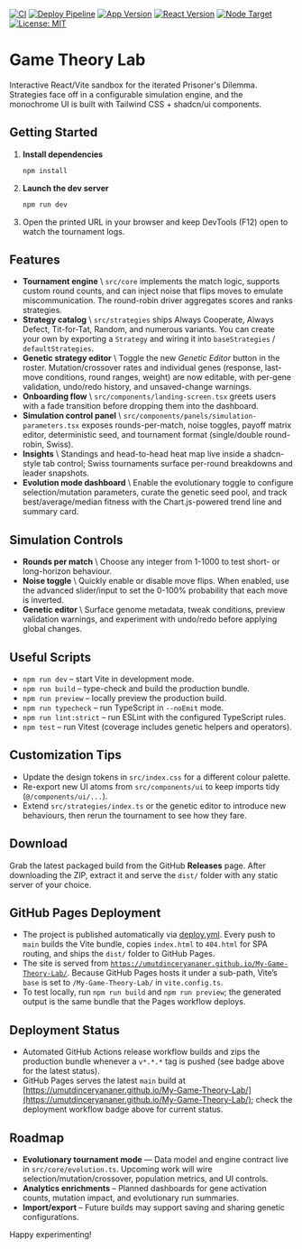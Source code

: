 [![CI](https://github.com/umutdinceryananer/My-Game-Theory-Lab/actions/workflows/ci.yml/badge.svg?branch=main)](https://github.com/umutdinceryananer/My-Game-Theory-Lab/actions/workflows/ci.yml)
[![Deploy Pipeline](https://img.shields.io/github/actions/workflow/status/umutdinceryananer/My-Game-Theory-Lab/release.yml?label=deployment&logo=github)](https://github.com/umutdinceryananer/My-Game-Theory-Lab/actions/workflows/release.yml)
[![App Version](https://img.shields.io/github/package-json/v/umutdinceryananer/My-Game-Theory-Lab/main?label=app%20version)](package.json)
[![React Version](https://img.shields.io/github/package-json/dependency-version/umutdinceryananer/My-Game-Theory-Lab/react?logo=react)](package.json)
[![Node Target](https://img.shields.io/badge/node-20.x-339933?logo=node.js&logoColor=white)](https://github.com/umutdinceryananer/My-Game-Theory-Lab/blob/main/.github/workflows/ci.yml)
[![License: MIT](https://img.shields.io/badge/License-MIT-green.svg)](LICENSE)

# Game Theory Lab

Interactive React/Vite sandbox for the iterated Prisoner's Dilemma. Strategies face off in a configurable simulation engine, and the monochrome UI is built with Tailwind CSS + shadcn/ui components.

## Getting Started

1. **Install dependencies**
   ```bash
   npm install
   ```
2. **Launch the dev server**
   ```bash
   npm run dev
   ```
3. Open the printed URL in your browser and keep DevTools (F12) open to watch the tournament logs.

## Features

- **Tournament engine** \ `src/core` implements the match logic, supports custom round counts, and can inject noise that flips moves to emulate miscommunication. The round-robin driver aggregates scores and ranks strategies.
- **Strategy catalog** \ `src/strategies` ships Always Cooperate, Always Defect, Tit-for-Tat, Random, and numerous variants. You can create your own by exporting a `Strategy` and wiring it into `baseStrategies` / `defaultStrategies`.
- **Genetic strategy editor** \ Toggle the new *Genetic Editor* button in the roster. Mutation/crossover rates and individual genes (response, last-move conditions, round ranges, weight) are now editable, with per-gene validation, undo/redo history, and unsaved-change warnings.
- **Onboarding flow** \ `src/components/landing-screen.tsx` greets users with a fade transition before dropping them into the dashboard.
- **Simulation control panel** \ `src/components/panels/simulation-parameters.tsx` exposes rounds-per-match, noise toggles, payoff matrix editor, deterministic seed, and tournament format (single/double round-robin, Swiss).
- **Insights** \ Standings and head-to-head heat map live inside a shadcn-style tab control; Swiss tournaments surface per-round breakdowns and leader snapshots.
- **Evolution mode dashboard** \ Enable the evolutionary toggle to configure selection/mutation parameters, curate the genetic seed pool, and track best/average/median fitness with the Chart.js-powered trend line and summary card.

## Simulation Controls

- **Rounds per match** \ Choose any integer from 1-1000 to test short- or long-horizon behaviour.
- **Noise toggle** \ Quickly enable or disable move flips. When enabled, use the advanced slider/input to set the 0-100% probability that each move is inverted.
- **Genetic editor** \ Surface genome metadata, tweak conditions, preview validation warnings, and experiment with undo/redo before applying global changes.

## Useful Scripts

- `npm run dev` – start Vite in development mode.
- `npm run build` – type-check and build the production bundle.
- `npm run preview` – locally preview the production build.
- `npm run typecheck` – run TypeScript in `--noEmit` mode.
- `npm run lint:strict` – run ESLint with the configured TypeScript rules.
- `npm test` – run Vitest (coverage includes genetic helpers and operators).

## Customization Tips

- Update the design tokens in `src/index.css` for a different colour palette.
- Re-export new UI atoms from `src/components/ui` to keep imports tidy (`@/components/ui/...`).
- Extend `src/strategies/index.ts` or the genetic editor to introduce new behaviours, then rerun the tournament to see how they fare.

## Download

Grab the latest packaged build from the GitHub **Releases** page. After downloading the ZIP, extract it and serve the `dist/` folder with any static server of your choice.

## GitHub Pages Deployment

- The project is published automatically via [deploy.yml](.github/workflows/deploy.yml). Every push to `main` builds the Vite bundle, copies `index.html` to `404.html` for SPA routing, and ships the `dist/` folder to GitHub Pages.
- The site is served from [`https://umutdinceryananer.github.io/My-Game-Theory-Lab/`](https://umutdinceryananer.github.io/My-Game-Theory-Lab/). Because GitHub Pages hosts it under a sub-path, Vite’s `base` is set to `/My-Game-Theory-Lab/` in `vite.config.ts`.
- To test locally, run `npm run build` and `npm run preview`; the generated output is the same bundle that the Pages workflow deploys.

## Deployment Status

- Automated GitHub Actions release workflow builds and zips the production bundle whenever a `v*.*.*` tag is pushed (see badge above for the latest status).
- GitHub Pages serves the latest `main` build at [https://umutdinceryananer.github.io/My-Game-Theory-Lab/](https://umutdinceryananer.github.io/My-Game-Theory-Lab/); check the deployment workflow badge above for current status.

## Roadmap

- **Evolutionary tournament mode** — Data model and engine contract live in `src/core/evolution.ts`. Upcoming work will wire selection/mutation/crossover, population metrics, and UI controls.
- **Analytics enrichments** – Planned dashboards for gene activation counts, mutation impact, and evolutionary run summaries.
- **Import/export** – Future builds may support saving and sharing genetic configurations.

Happy experimenting!


